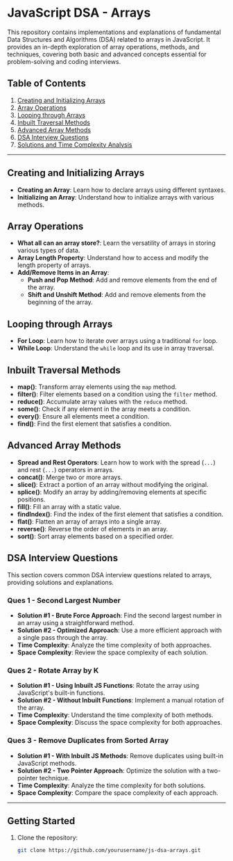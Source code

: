 # JavaScript DSA - Arrays

This repository contains implementations and explanations of fundamental Data Structures and Algorithms (DSA) related to arrays in JavaScript. It provides an in-depth exploration of array operations, methods, and techniques, covering both basic and advanced concepts essential for problem-solving and coding interviews.

## Table of Contents

1. [Creating and Initializing Arrays](#creating-and-initializing-arrays)
2. [Array Operations](#array-operations)
3. [Looping through Arrays](#looping-through-arrays)
4. [Inbuilt Traversal Methods](#inbuilt-traversal-methods)
5. [Advanced Array Methods](#advanced-array-methods)
6. [DSA Interview Questions](#dsa-interview-questions)
7. [Solutions and Time Complexity Analysis](#solutions-and-time-complexity-analysis)

---

## Creating and Initializing Arrays

- **Creating an Array**: Learn how to declare arrays using different syntaxes.
- **Initializing an Array**: Understand how to initialize arrays with various methods.

## Array Operations

- **What all can an array store?**: Learn the versatility of arrays in storing various types of data.
- **Array Length Property**: Understand how to access and modify the length property of arrays.
- **Add/Remove Items in an Array**:
  - **Push and Pop Method**: Add and remove elements from the end of the array.
  - **Shift and Unshift Method**: Add and remove elements from the beginning of the array.

## Looping through Arrays

- **For Loop**: Learn how to iterate over arrays using a traditional `for` loop.
- **While Loop**: Understand the `while` loop and its use in array traversal.

## Inbuilt Traversal Methods

- **map()**: Transform array elements using the `map` method.
- **filter()**: Filter elements based on a condition using the `filter` method.
- **reduce()**: Accumulate array values with the `reduce` method.
- **some()**: Check if any element in the array meets a condition.
- **every()**: Ensure all elements meet a condition.
- **find()**: Find the first element that satisfies a condition.

## Advanced Array Methods

- **Spread and Rest Operators**: Learn how to work with the spread (`...`) and rest (`...`) operators in arrays.
- **concat()**: Merge two or more arrays.
- **slice()**: Extract a portion of an array without modifying the original.
- **splice()**: Modify an array by adding/removing elements at specific positions.
- **fill()**: Fill an array with a static value.
- **findIndex()**: Find the index of the first element that satisfies a condition.
- **flat()**: Flatten an array of arrays into a single array.
- **reverse()**: Reverse the order of elements in an array.
- **sort()**: Sort array elements based on a specified order.

## DSA Interview Questions

This section covers common DSA interview questions related to arrays, providing solutions and explanations.

### Ques 1 - Second Largest Number

- **Solution #1 - Brute Force Approach**: Find the second largest number in an array using a straightforward method.
- **Solution #2 - Optimized Approach**: Use a more efficient approach with a single pass through the array.
- **Time Complexity**: Analyze the time complexity of both approaches.
- **Space Complexity**: Review the space complexity of each solution.

### Ques 2 - Rotate Array by K

- **Solution #1 - Using Inbuilt JS Functions**: Rotate the array using JavaScript's built-in functions.
- **Solution #2 - Without Inbuilt Functions**: Implement a manual rotation of the array.
- **Time Complexity**: Understand the time complexity of both methods.
- **Space Complexity**: Discuss the space complexity for both approaches.

### Ques 3 - Remove Duplicates from Sorted Array

- **Solution #1 - With Inbuilt JS Methods**: Remove duplicates using built-in JavaScript methods.
- **Solution #2 - Two Pointer Approach**: Optimize the solution with a two-pointer technique.
- **Time Complexity**: Analyze the time complexity for both solutions.
- **Space Complexity**: Compare the space complexity of each approach.

---

## Getting Started

1. Clone the repository:
   ```bash
   git clone https://github.com/yourusername/js-dsa-arrays.git
